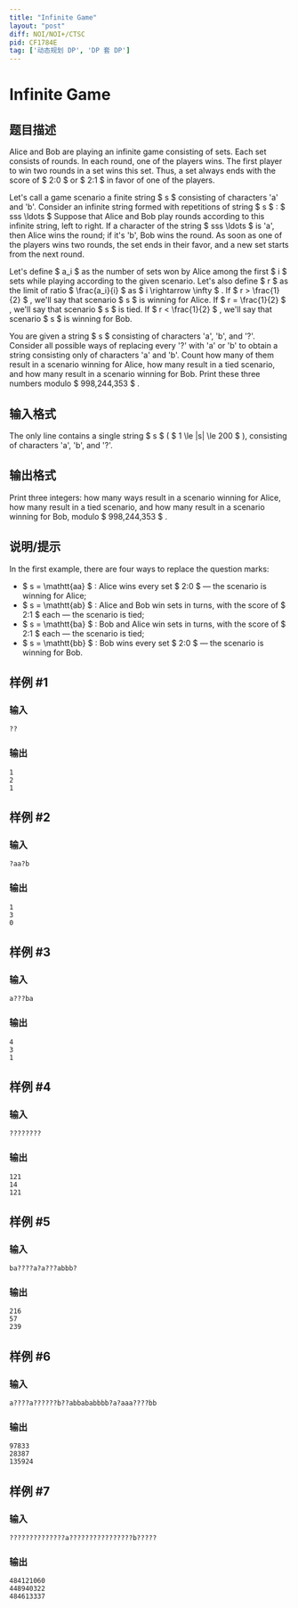 ```yaml
---
title: "Infinite Game"
layout: "post"
diff: NOI/NOI+/CTSC
pid: CF1784E
tag: ['动态规划 DP', 'DP 套 DP']
---
```


# Infinite Game

## 题目描述

Alice and Bob are playing an infinite game consisting of sets. Each set consists of rounds. In each round, one of the players wins. The first player to win two rounds in a set wins this set. Thus, a set always ends with the score of $ 2:0 $ or $ 2:1 $ in favor of one of the players.

Let's call a game scenario a finite string $ s $ consisting of characters 'a' and 'b'. Consider an infinite string formed with repetitions of string $ s $ : $ sss \ldots $ Suppose that Alice and Bob play rounds according to this infinite string, left to right. If a character of the string $ sss \ldots $ is 'a', then Alice wins the round; if it's 'b', Bob wins the round. As soon as one of the players wins two rounds, the set ends in their favor, and a new set starts from the next round.

Let's define $ a_i $ as the number of sets won by Alice among the first $ i $ sets while playing according to the given scenario. Let's also define $ r $ as the limit of ratio $ \frac{a_i}{i} $ as $ i \rightarrow \infty $ . If $ r > \frac{1}{2} $ , we'll say that scenario $ s $ is winning for Alice. If $ r = \frac{1}{2} $ , we'll say that scenario $ s $ is tied. If $ r < \frac{1}{2} $ , we'll say that scenario $ s $ is winning for Bob.

You are given a string $ s $ consisting of characters 'a', 'b', and '?'. Consider all possible ways of replacing every '?' with 'a' or 'b' to obtain a string consisting only of characters 'a' and 'b'. Count how many of them result in a scenario winning for Alice, how many result in a tied scenario, and how many result in a scenario winning for Bob. Print these three numbers modulo $ 998\,244\,353 $ .

## 输入格式

The only line contains a single string $ s $ ( $ 1 \le |s| \le 200 $ ), consisting of characters 'a', 'b', and '?'.

## 输出格式

Print three integers: how many ways result in a scenario winning for Alice, how many result in a tied scenario, and how many result in a scenario winning for Bob, modulo $ 998\,244\,353 $ .

## 说明/提示

In the first example, there are four ways to replace the question marks:

- $ s = \mathtt{aa} $ : Alice wins every set $ 2:0 $ — the scenario is winning for Alice;
- $ s = \mathtt{ab} $ : Alice and Bob win sets in turns, with the score of $ 2:1 $ each — the scenario is tied;
- $ s = \mathtt{ba} $ : Bob and Alice win sets in turns, with the score of $ 2:1 $ each — the scenario is tied;
- $ s = \mathtt{bb} $ : Bob wins every set $ 2:0 $ — the scenario is winning for Bob.

## 样例 #1

### 输入

```
??
```

### 输出

```
1
2
1
```

## 样例 #2

### 输入

```
?aa?b
```

### 输出

```
1
3
0
```

## 样例 #3

### 输入

```
a???ba
```

### 输出

```
4
3
1
```

## 样例 #4

### 输入

```
????????
```

### 输出

```
121
14
121
```

## 样例 #5

### 输入

```
ba????a?a???abbb?
```

### 输出

```
216
57
239
```

## 样例 #6

### 输入

```
a????a??????b??abbababbbb?a?aaa????bb
```

### 输出

```
97833
28387
135924
```

## 样例 #7

### 输入

```
??????????????a????????????????b?????
```

### 输出

```
484121060
448940322
484613337
```

